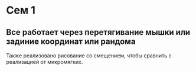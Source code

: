 # Сем 1 
Все работает через перетягивание мышки или задиние координат или рандома
---
Также реализовано рисование со смещением, чтобы сравнить с реализацией от микромягких.
